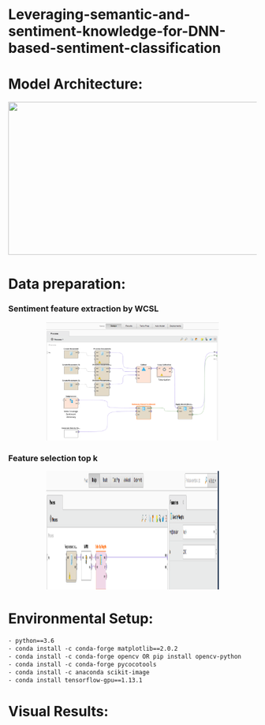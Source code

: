 # Leveraging-semantic-and-sentiment-knowledge-for-DNN-based-sentiment-classification


# Model Architecture:
<p align="center">
<img src="Results/MultiPoseSeg.png" width="1000" height="310">
</p>


# Data preparation:

### Sentiment feature extraction by WCSL

<p align="center">
    <img src="Figures/Sentiment_feature_extraction_by_WCSL.png" width="350" height="240">
</p>

### Feature selection top k

<p align="center">
    <img src="Figures/Feature_selection_top_k.png" width="350" height="240">
</p>


# Environmental Setup:

```
- python==3.6
- conda install -c conda-forge matplotlib==2.0.2
- conda install -c conda-forge opencv OR pip install opencv-python
- conda install -c conda-forge pycocotools
- conda install -c anaconda scikit-image
- conda install tensorflow-gpu==1.13.1
```


# Visual Results:
